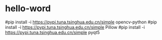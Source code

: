 # hello-word


#pip install -i https://pypi.tuna.tsinghua.edu.cn/simple opencv-python
#pip install -i https://pypi.tuna.tsinghua.edu.cn/simple Pillow
#pip install -i https://pypi.tuna.tsinghua.edu.cn/simple pyqt5